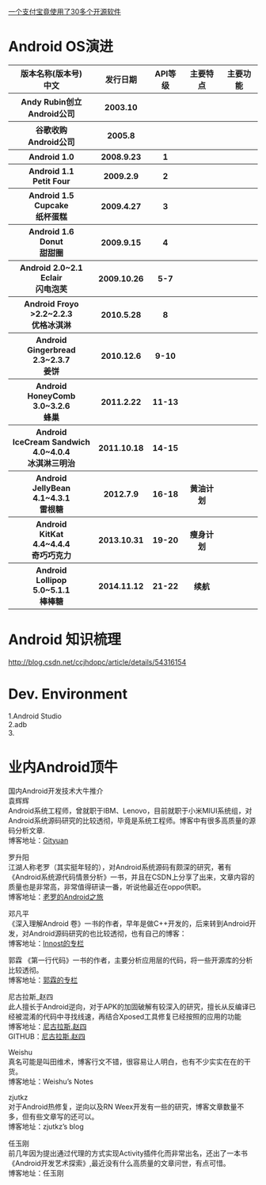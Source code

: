 


[一个支付宝竟使用了30多个开源软件](https://baijiahao.baidu.com/s?id=1600136837454684578&wfr=spider&for=pc)<br>

# Android OS演进
<table> 
    <tr>
        <th>版本名称(版本号)<br>中文</th> <th>发行日期</th> <th>API等级</th> <th>主要特点</th> <th>主要功能</th>
    </tr>
    <tr>
        <th>Andy Rubin创立<br>Android公司</th>  <th>2003.10</th> <th></th> <th></th> <th></th>
    </tr>  
    <tr>
        <th>谷歌收购<br>Android公司</th> <th>2005.8</th> <th></th> <th></th> <th></th>
    </tr>    
    <tr>
        <th>Android 1.0</th> <th>2008.9.23</th> <th>1</th> <th></th> <th></th>
    </tr>   
    <tr>
        <th>Android 1.1 <br> Petit Four </th> <th>2009.2.9</th> <th>2</th> <th></th> <th></th>
    </tr>   
    <tr>
        <th>Android 1.5 <br>  Cupcake <br> 纸杯蛋糕</th> <th>2009.4.27</th> <th>3</th> <th></th> <th></th>
    </tr>    
    <tr>
        <th>Android 1.6 <br> Donut <br> 甜甜圈</th> <th>2009.9.15</th> <th>4</th> <th></th> <th></th>
    </tr>   
    <tr>
        <th>Android 2.0~2.1 <br> Eclair <br>闪电泡芙</th> <th>2009.10.26</th> <th>5-7</th> <th></th> <th></th>
    </tr>    
    <tr>
        <th>Android Froyo <br>>2.2~2.2.3 <br>优格冰淇淋</th> <th>2010.5.28</th> <th>8</th> <th></th> <th></th>
    </tr>  
    <tr>
        <th>Android Gingerbread <br>2.3~2.3.7<br>姜饼</th>  <th>2010.12.6</th> <th>9-10</th> <th></th> <th></th>
    </tr>    
    <tr>
        <th>Android HoneyComb <br>3.0~3.2.6<br>蜂巢</th> <th>2011.2.22</th> <th>11-13</th> <th></th> <th></th>
    </tr>   
    <tr>
        <th>Android <br> IceCream Sandwich <br>4.0~4.0.4<br>冰淇淋三明治</th> <th>2011.10.18</th> <th>14-15</th> <th></th> <th></th>
    </tr>    
    <tr>
        <th>Android <br> JellyBean <br>4.1~4.3.1<br>雷根糖</th> <th>2012.7.9</th> <th>16-18</th> <th>黄油计划</th> <th></th>
    </tr>    
    <tr>
        <th>Android <br> KitKat <br>4.4~4.4.4<br>奇巧巧克力</th> <th>2013.10.31</th> <th>19-20</th> <th>瘦身计划</th> <th></th>
    </tr>    
    <tr>
        <th>Android <br> Lollipop <br>5.0~5.1.1<br>棒棒糖</th> <th>2014.11.12</th> <th>21-22</th> <th>续航</th> <th></th>
    </tr>     
</table>

# Android 知识梳理
http://blog.csdn.net/ccjhdopc/article/details/54316154 

# Dev. Environment
1.Android Studio <br>
2.adb <br>
3. <br>



# 业内Android顶牛
国内Android开发技术大牛推介 <br>
袁辉辉 <br>
Android系统工程师，曾就职于IBM、Lenovo，目前就职于小米MIUI系统组，对Android系统源码研究的比较透彻，毕竟是系统工程师。博客中有很多高质量的源码分析文章. <br>
博客地址：[Gityuan](http://gityuan.com/)<br>

罗升阳 <br>
江湖人称老罗（其实挺年轻的），对Android系统源码有颇深的研究，著有《Android系统源代码情景分析》一书，并且在CSDN上分享了出来，文章内容的质量也是非常高，非常值得研读一番，听说他最近在oppo供职。 <br>
博客地址：[老罗的Android之旅](http://blog.csdn.net/Luoshengyang)<br>

邓凡平 <br>
《深入理解Android 卷》一书的作者，早年是做C++开发的，后来转到Android开发，对Android源码研究的也比较透彻，也有自己的博客： <br>
博客地址：[Innost的专栏](http://blog.csdn.net/innost)<br>

郭霖 
《第一行代码》一书的作者，主要分析应用层的代码，将一些开源库的分析比较透彻。 <br>
博客地址：[郭霖的专栏](http://blog.csdn.net/sinyu890807/article/list/1)<br>

尼古拉斯_赵四 <br>
此人擅长于Android逆向，对于APK的加固破解有较深入的研究，擅长从反编译已经被混淆的代码中寻找线速，再结合Xposed工具修复已经按照的应用的功能 <br>
博客地址：[尼古拉斯.赵四](http://my.csdn.net/jiangwei0910410003) <br>
GITHUB：[尼古拉斯.赵四](http://my.csdn.net/jiangwei0910410003) <br>

Weishu <br>
真名可能是叫田维术，博客行文不错，很容易让人明白，也有不少实实在在的干货。 <br>
博客地址：Weishu’s Notes <br>

zjutkz <br>
对于Android热修复，逆向以及RN Weex开发有一些的研究，博客文章数量不多，但有些文章写的还可以。 <br>
博客地址：zjutkz’s blog <br>

任玉刚  <br>
前几年因为提出通过代理的方式实现Activity插件化而非常出名，还出了一本书《Android开发艺术探索》,最近没有什么高质量的文章问世，有点可惜。 <br>
博客地址：任玉刚 <br>
